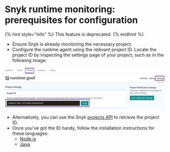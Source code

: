 # Snyk runtime monitoring: prerequisites for configuration

{% hint style="info" %}
This feature is deprecated.
{% endhint %}

* Ensure Snyk is already monitoring the necessary project.
* Configure the runtime agent using the relevant project ID. Locate the project ID by inspecting the settings page of your project, such as in the following image:

![Runtime\_ProjectID.png](../../.gitbook/assets/uuid-9cd785d5-bdd0-d8cf-347b-f7d89f4bac7b-en.png)

* Alternatively, you can use the Snyk [projects API](https://snyk.docs.apiary.io/#reference/projects/projects-by-organisation/list-all-projects) to retrieve the project ID.
* Once you’ve got the ID handy, follow the installation instructions for these languages:
  * [Node.js](https://support.snyk.io/hc/articles/360003699058#UUID-d77e89bf-6e75-f50c-b188-ad4d9a39905c)
  * [Java](https://support.snyk.io/hc/articles/360003699118#UUID-f0e61d17-c33e-da57-081a-9b90927e6428)



